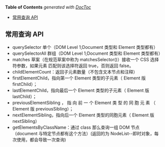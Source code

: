 <!-- START doctoc generated TOC please keep comment here to allow auto update -->
<!-- DON'T EDIT THIS SECTION, INSTEAD RE-RUN doctoc TO UPDATE -->

**Table of Contents** _generated with [DocToc](https://github.com/thlorenz/doctoc)_

- [常用查询 API](#常用查询-api)

<!-- END doctoc generated TOC please keep comment here to allow auto update -->

## 常用查询 API

- querySelector 单个（DOM Level 1;Document 类型和 Element 类型都有）
- querySelectorAll 群组（DOM Level 1;Document 类型和 Element 类型都有）
- matches 草案（在规范草案中称为 matchesSelector()）接收一个 CSS 选择符参数，如果元素
  匹配则该选择符返回 true，否则返回 false。
- childElementCount：返回子元素数量（不包含文本节点和注释）
- firstElementChild，指向第一个 Element 类型的子元素（ Element 版 firstChild）；
- lastElementChild，指向最后一个 Element 类型的子元素（ Element 版 lastChild）；
- previousElementSibling ， 指 向 前 一 个 Element 类 型 的 同 胞 元 素 （ Element 版 previousSibling）；
- nextElementSibling，指向后一个 Element 类型的同胞元素（ Element 版 nextSibling）
- getElementsByClassName：通过 class 那么查询一组 DOM 节点（document 与特定节点都有这个方法）(返回的为 NodeList--即时对象，每次使用，都会导致一次查询)
